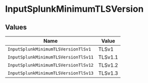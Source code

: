 # InputSplunkMinimumTLSVersion


## Values

| Name                                 | Value                                |
| ------------------------------------ | ------------------------------------ |
| `InputSplunkMinimumTLSVersionTlSv1`  | TLSv1                                |
| `InputSplunkMinimumTLSVersionTlSv11` | TLSv1.1                              |
| `InputSplunkMinimumTLSVersionTlSv12` | TLSv1.2                              |
| `InputSplunkMinimumTLSVersionTlSv13` | TLSv1.3                              |